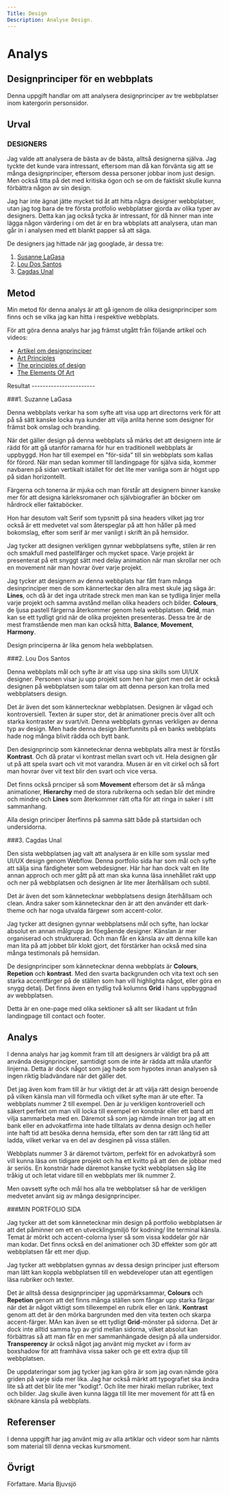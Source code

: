 ```yaml
---
Title: Design
Description: Analyse Design.
---
```


Analys
=======================

Designprinciper för en webbplats 
--------------------------------

Denna uppgift handlar om att analysera designprinciper av tre webbplatser inom katergorin personsidor. 

Urval
-----------------------

### DESIGNERS

Jag valde att analysera de bästa av de bästa, alltså designerna själva. Jag tyckte det kunde vara intressant, eftersom man då kan förvänta sig att se många designprinciper, eftersom dessa personer jobbar inom just design. Men också titta på det med kritiska ögon och se om de faktiskt skulle kunna förbättra någon av sin design.

Jag har inte ägnat jätte mycket tid åt att hitta några designer webbplatser, utan jag tog bara de tre första protfolio webbplatser gjorda av olika typer av designers. Detta kan jag också tycka är intressant, för då hinner man inte lägga någon värdering i om det är en bra wbbplats att analysera, utan man går in i analysen med ett blankt papper så att säga.

De designers jag hittade när jag googlade, är dessa tre:

<ol>
<li><a href="https://www.lagasa.com/" target="blank_">Susanne LaGasa</a></li>
<li><a href="https://www.loudsnt.com/" target="blank_">Lou Dos Santos</a></li>
<li><a href="https://cagdasunal.com/" target="blank_">Cagdas Unal</a></li>
</ol>

Metod
-----------------------

Min metod för denna analys är att gå igenom de olika designprinciper som finns och se vilka jag kan hitta i respektive webbplats.

För att göra denna analys har jag främst utgått från följande artikel och videos:
<ul>
<li><a href="https://www.canva.com/learn/design-elements-principles/" target="blank_">Artikel om designprinciper</a></li>
<li><a href="https://www.youtube.com/watch?v=eapeL2fwdc8&list=PLKtP9l5q3ce-oz7aoBkk-oEn4xzGbtqxU&index=4" target="blank_">Art Principles</a></li>
<li><a href="https://www.youtube.com/watch?v=ZK86XQ1iFVs&list=PLKtP9l5q3ce-oz7aoBkk-oEn4xzGbtqxU&index=1" target="blank_">The principles of design</a></li>
<li><a href="https://www.youtube.com/watch?v=ZK86XQ1iFVs&list=PLKtP9l5q3ce-oz7aoBkk-oEn4xzGbtqxU&index=1" target="blank_">The Elements Of Art</a></li>
</ul>
Resultat
-----------------------

###1. Suzanne LaGasa

Denna webbplats verkar ha som syfte att visa upp art directorns verk för att på så sätt kanske locka nya kunder att vilja anlita henne som designer för främst bok omslag och branding.

När det gäller design på denna webbplats så märks det att designern inte är rädd för att gå utanför ramarna för hur en traditionell webbplats är uppbyggd. Hon har till exempel en "för-sida" till sin webbplats som kallas för förord. När man sedan kommer till landingpage för själva sida, kommer navbaren på sidan vertikalt istället för det lite mer vanliga som är högst upp på sidan horizontellt. 

Färgerna och tonerna är mjuka och man förstår att designern binner kanske mer för att designa kärleksromaner och självbiografier än böcker om hårdrock eller faktaböcker.

Hon har desutom valt Serif som typsnitt på sina headers vilket jag tror också är ett medvetet val som återspeglar på att hon håller på med bokomslag, efter som serif är mer vanligt i skrift än på hemsidor. 

Jag tycker att designen verkligen gynnar webbplatsens syfte, stilen är ren och smakfull med pastellfärger och mycket space. Varje projekt är presenterat på ett snyggt sätt med delay animation när man skrollar ner och en movement när man hovrar över varje projekt.

Jag tycker att designern av denna webbplats har fått fram många desinprinciper men de som kännerteckar den allra mest skule jag säga är: <b>Lines</b>, och då är det inga utritade streck men man kan se tydliga linjer mella varje projekt och samma avstånd mellan olika headers och bilder. <b>Colours</b>, de ljusa pastell färgerna återkommer genom hela webbplatsen. <b>Grid</b>, man kan se ett tydligt grid när de olika projekten presenteras. Dessa tre är de mest framstående men man kan också hitta, <b>Balance</b>, <b>Movement</b>, <b>Harmony</b>. 

Design principerna är lika genom hela webbplatsen.



###2. Lou Dos Santos

 Denna webbplats mål och syfte är att visa upp sina skills som UI/UX designer. Personen visar ju upp projekt som hen har gjort men det är också designen på webbplatsen som talar om att denna person kan trolla med webbplatsers design.

 Det är även det som kännertecknar webbplatsen. Designen är vågad och kontroversiell. Texten är super stor, det är animationer precis över allt och starka kontraster av svart/vit. Denna webbplats gynnas verkligen av denna typ av design. Men hade denna design återfunnits på en banks webbplats hade nog många blivit rädda och bytt bank.

 Den designprincip som kännetecknar denna webbplats allra mest är förstås <b>Kontrast</b>. Och då pratar vi kontrast mellan svart och vit. Hela designen går ut på att spela svart och vit mot varandra. Musen är en vit cirkel och så fort man hovrar över vit text blir den svart och vice versa.

 Det finns också prnciper så som <b>Movement</b> eftersom det är så många animationer, <b>Hierarchy</b> med de stora rubrikerna och sedan blir det mindre och mindre och <b>Lines</b> som återkommer rätt ofta för att ringa in saker i sitt sammanhang.

 Alla design principer återfinns på samma sätt både på startsidan och undersidorna.

###3. Cagdas Unal

Den sista webbplatsen jag valt att analysera är en kille som sysslar med UI/UX design genom Webflow. Denna portfolio sida har som mål och syfte att sälja sina färdigheter som webdesigner. 
Här har han dock valt en lite annan approch och mer gått på att man ska kunna läsa innehållet rakt upp och ner på webbplatsen och designen är lite mer återhållsam och subtil.

Det är även det som kännetecknar webbplatsens design återhållsam och clean. Andra saker som kännetecknar den är att den använder ett dark-theme och har noga utvalda färgewr som accent-color. 

Jag tycker att designen gynnar webbplatsens mål och syfte, han lockar absolut en annan målgrupp än föegående designer. Känslan är mer organiserad och strukturerad. Och man får en känsla av att denna kille kan man lita på att jobbet blir klokt gjort, det förstärker han också med sina många testimonals på hemsidan.

 De designprinciper som kännetecknar denna webbplats är <b>Colours</b>, <b>Repetion</b> och <b>kontrast</b>. Med den svarta backgrunden och vita text och sen starka accentfärger på de ställen som han vill highlighta något, eller göra en snygg detalj. Det finns även en tydlig två kolumns <b>Grid</b> i hans uppbyggnad av webbplatsen.

 Detta är en one-page med olika sektioner så allt ser likadant ut från landingpage till contact och footer.


Analys
-----------------------

I denna analys har jag kommit fram till att designers är väldigt bra på att använda designprinciper, samtidigt som de inte är rädda att måla utanför linjerna. Detta är dock något som jag hade som hypotes innan analysen så ingen riktig bladvändare när det gäller det.

Det jag även kom fram till är hur viktigt det är att välja rätt design beroende på vilken känsla man vill förmedla och vilket syfte man är ute efter. 
Ta webbplats nummer 2 till exempel. Den är ju verkligen kontroveriell och säkert perfekt om man vill locka till exempel en konstnär eller ett band att vilja sammarbeta med en. Däremot så som jag nämde innan tror jag att en bank eller en advokatfirma inte hade tilltalats av denna design och heller inte haft tid att besöka denna hemsida, efter som den tar rätt lång tid att ladda, vilket verkar va en del av desginen på vissa ställen. 

Webbplats nummer 3 är däremot tvärtom, perfekt för en advokatbyrå som vill kunna läsa om tidigare projekt och ha ett kvitto på att den de jobbar med är seriös. En konstnär hade däremot kanske tyckt webbplatsen såg lite tråkig ut och letat vidare till en webbplats mer lik nummer 2. 

Men oavsett syfte och mål hos alla tre webbplatser så har de verkligen medvetet använt sig av många designprinciper.


###MIN PORTFOLIO SIDA

Jag tycker att det som kännetecknar min design på portfolio webbplatsen är att det påminner om ett en utvecklingsmiljö för kodning/ lite terminal känsla. Temat är mörkt och accent-colorna lyser så som vissa koddelar gör när man kodar. Det finns också en del animationer och 3D effekter som gör att webbplatsen får ett mer djup.

Jag tycker att webbplatsen gynnas av dessa design principer just eftersom man lätt kan koppla webbplatsen till en webdeveloper utan att egentligen läsa rubriker och texter.

Det är alltså dessa designprinciper jag uppmärksammar, <b>Colours</b> och <b>Repetion</b> genom att det finns många ställen som fångar upp starka färgar när det är något viktigt som tillexempel en rubrik eller en länk. <b>Kontrast</b> genom att det är den mörka bargrunden med den vita texten och skarpa accent-färger. MAn kan även se ett tydligt <b>Grid</b>-mönster på sidorna. Det är dock inte alltid samma typ av grid mellan sidorna, vilket absolut kan förbättras så att man får en mer sammanhängade design på alla undersidor. <b>Transperency</b> är också något jag använt mig mycket av i form av boxshadow för att framhäva vissa saker och ge ett extra djup till webbplatsen.

De uppdateringar som jag tycker jag kan göra är som jag ovan nämde göra griden på varje sida mer lika. Jag har också märkt att typografiet ska ändra lite så att det blir lite mer "kodigt". Och lite mer hiraki mellan rubriker, text och bilder. Jag skulle även kunna lägga till lite mer movement för att få en skönare känsla på webbplats.

Referenser
-----------------------

I denna uppgift har jag använt mig av alla artiklar och videor som har nämts som material till denna veckas kursmoment.

Övrigt
-----------------------

Författare. Maria Bjuvsjö
